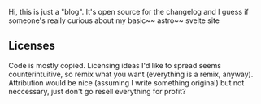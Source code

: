 Hi, this is just a "blog". It's open source for the changelog and I guess if someone's really curious about my basic~~ astro~~ svelte site 

## Licenses 
Code is mostly copied.
Licensing ideas I'd like to spread seems counterintuitive, so remix what you want (everything is a remix, anyway). Attribution would be nice (assuming I write something original) but not neccessary, just don't go resell everything for profit? 
